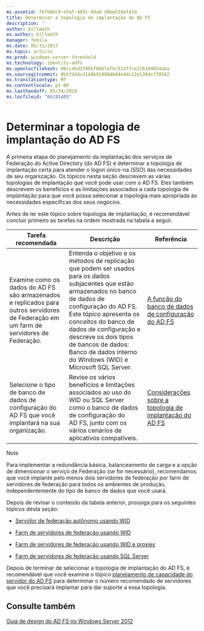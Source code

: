 ```yaml
---
ms.assetid: f67b0bc9-e5af-4891-9da0-d9be539af42d
title: Determinar a topologia de implantação do AD FS
description: ''
author: billmath
ms.author: billmath
manager: femila
ms.date: 05/31/2017
ms.topic: article
ms.prod: windows-server-threshold
ms.technology: identity-adfs
ms.openlocfilehash: 06cc4bd37905f6bb7afbc513ffce216104654aba
ms.sourcegitcommit: 0b5fd4dc4148b92480db04e4dc22e139dcff8582
ms.translationtype: MT
ms.contentlocale: pt-BR
ms.lasthandoff: 05/24/2019
ms.locfileid: "66191485"
---
```

# <a name="determine-your-ad-fs-deployment-topology"></a>Determinar a topologia de implantação do AD FS

A primeira etapa do planejamento da implantação dos serviços de Federação do Active Directory \(do AD FS\) é determinar a topologia de implantação certa para atender o logon único\-na \(SSO\) das necessidades de seu organização. Os tópicos nesta seção descrevem as várias topologias de implantação que você pode usar com o AD FS. Eles também descrevem os benefícios e as limitações associados a cada topologia de implantação para que você possa selecionar a topologia mais apropriada às necessidades específicas dos seus negócios.  
  
Antes de ler este tópico sobre topologia de implantação, é recomendável concluir primeiro as tarefas na ordem mostrada na tabela a seguir.  
  
|Tarefa recomendada|Descrição|Referência|  
|--------------------|---------------|-------------|  
|Examine como os dados do AD FS são armazenados e replicados para outros servidores de Federação em um farm de servidores de Federação.|Entenda o objetivo e os métodos de replicação que podem ser usados para os dados subjacentes que estão armazenados no banco de dados de configuração do AD FS. Este tópico apresenta os conceitos do banco de dados de configuração e descreve os dois tipos de bancos de dados: Banco de dados interno do Windows \(WID\) e Microsoft SQL Server.|[A função do banco de dados de configuração do AD FS](../../ad-fs/technical-reference/The-Role-of-the-AD-FS-Configuration-Database.md)|  
|Selecione o tipo de banco de dados de configuração do AD FS que você implantará na sua organização.|Revise os vários benefícios e limitações associados ao uso do WID ou SQL Server como o banco de dados de configuração do AD FS, junto com os vários cenários de aplicativos compatíveis.|[Considerações sobre a topologia de implantação do AD FS](AD-FS-Deployment-Topology-Considerations.md)|  
  
> [!NOTE]  
> Para implementar a redundância básica, balanceamento de carga e a opção de dimensionar o serviço de Federação \(se for necessário\), recomendamos que você implante pelo menos dois servidores de federação por farm de servidores de federação para todos os ambientes de produção, independentemente do tipo de banco de dados que você usará.  
  
Depois de revisar o conteúdo da tabela anterior, prossiga para os seguintes tópicos desta seção:  
  
-   [Servidor de federação autônomo usando WID](Stand-Alone-Federation-Server-Using-WID.md)  
  
-   [Farm de servidores de federação usando WID](Federation-Server-Farm-Using-WID-2012.md)  
  
-   [Farm de servidores de federação usando WID e proxies](Federation-Server-Farm-Using-WID-and-Proxies-2012.md)  
  
-   [Farm de servidores de federação usando SQL Server](Federation-Server-Farm-Using-SQL-Server-2012.md)  
  
Depois de terminar de selecionar a topologia de implantação do AD FS, é recomendável que você examine o tópico [planejamento de capacidade do servidor do AD FS](Planning-for-AD-FS-Server-Capacity.md) para determinar o número recomendado de servidores que você precisará implantar para dar suporte a essa topologia.  
  
## <a name="see-also"></a>Consulte também
[Guia de design do AD FS no Windows Server 2012](AD-FS-Design-Guide-in-Windows-Server-2012.md)

